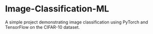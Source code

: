# Image-Classification-ML
A simple project demonstrating image classification using PyTorch and TensorFlow on the CIFAR-10 dataset.
